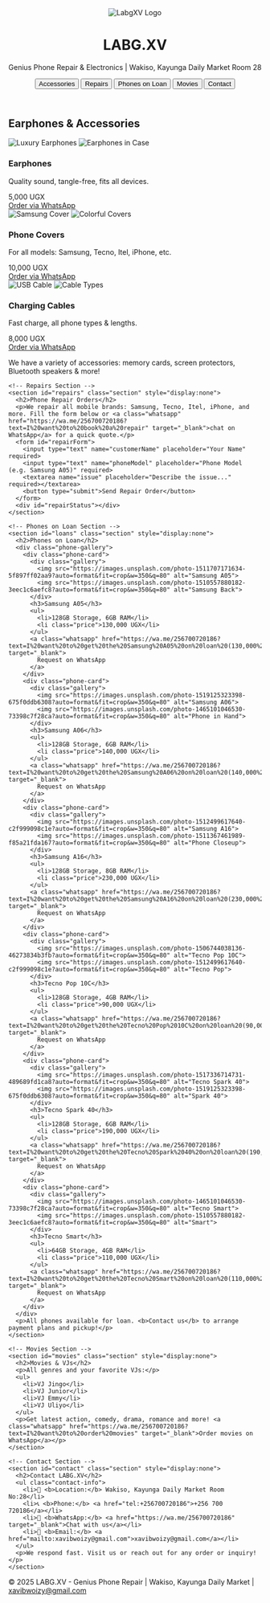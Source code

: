 <!DOCTYPE html>
<html lang="en">
<head>
  <meta charset="UTF-8">
  <title>LABG.XV | Genius Phone Repair</title>
  <meta name="viewport" content="width=device-width,initial-scale=1.0">
  <link rel="stylesheet" href="styles.css">
  <link rel="icon" href="logo.png" type="image/png">
</head>
<body>
  <header>
    <div class="logo-title">
      <img src="logo.png" alt="LabgXV Logo" class="logo">
      <h1>LABG.XV</h1>
    </div>
    <p class="subtitle">Genius Phone Repair & Electronics | Wakiso, Kayunga Daily Market Room 28</p>
    <nav>
      <button onclick="showSection('accessories')">Accessories</button>
      <button onclick="showSection('repairs')">Repairs</button>
      <button onclick="showSection('loans')">Phones on Loan</button>
      <button onclick="showSection('movies')">Movies</button>
      <button onclick="showSection('contact')">Contact</button>
    </nav>
  </header>
  <main>
    <!-- Accessories Section -->
    <section id="accessories" class="section">
      <h2>Earphones & Accessories</h2>
      <div class="product-gallery">
        <div class="product-card">
          <div class="gallery">
            <img src="https://images.unsplash.com/photo-1517336714731-489689fd1ca8?auto=format&fit=crop&w=350&q=80" alt="Luxury Earphones">
            <img src="https://images.unsplash.com/photo-1511367461989-f85a21fda167?auto=format&fit=crop&w=350&q=80" alt="Earphones in Case">
          </div>
          <h3>Earphones</h3>
          <p>Quality sound, tangle-free, fits all devices.</p>
          <div class="price">5,000 UGX</div>
          <a class="whatsapp" href="https://wa.me/256700720186?text=I%20want%20to%20order%20Earphones%20(5,000%20UGX)" target="_blank">
            Order via WhatsApp
          </a>
        </div>
        <div class="product-card">
          <div class="gallery">
            <img src="https://images.unsplash.com/photo-1506744038136-46273834b3fb?auto=format&fit=crop&w=350&q=80" alt="Samsung Cover">
            <img src="https://images.unsplash.com/photo-1512499617640-c2f999098c1e?auto=format&fit=crop&w=350&q=80" alt="Colorful Covers">
          </div>
          <h3>Phone Covers</h3>
          <p>For all models: Samsung, Tecno, Itel, iPhone, etc.</p>
          <div class="price">10,000 UGX</div>
          <a class="whatsapp" href="https://wa.me/256700720186?text=I%20want%20to%20order%20a%20phone%20cover%20(10,000%20UGX)" target="_blank">
            Order via WhatsApp
          </a>
        </div>
        <div class="product-card">
          <div class="gallery">
            <img src="https://images.unsplash.com/photo-1517336714731-489689fd1ca8?auto=format&fit=crop&w=350&q=80" alt="USB Cable">
            <img src="https://images.unsplash.com/photo-1465101046530-73398c7f28ca?auto=format&fit=crop&w=350&q=80" alt="Cable Types">
          </div>
          <h3>Charging Cables</h3>
          <p>Fast charge, all phone types & lengths.</p>
          <div class="price">8,000 UGX</div>
          <a class="whatsapp" href="https://wa.me/256700720186?text=I%20want%20to%20order%20a%20charging%20cable%20(8,000%20UGX)" target="_blank">
            Order via WhatsApp
          </a>
        </div>
      </div>
      <p class="more">We have a variety of accessories: memory cards, screen protectors, Bluetooth speakers & more!</p>
    </section>

    <!-- Repairs Section -->
    <section id="repairs" class="section" style="display:none">
      <h2>Phone Repair Orders</h2>
      <p>We repair all mobile brands: Samsung, Tecno, Itel, iPhone, and more. Fill the form below or <a class="whatsapp" href="https://wa.me/256700720186?text=I%20want%20to%20book%20a%20repair" target="_blank">chat on WhatsApp</a> for a quick quote.</p>
      <form id="repairForm">
        <input type="text" name="customerName" placeholder="Your Name" required>
        <input type="text" name="phoneModel" placeholder="Phone Model (e.g. Samsung A05)" required>
        <textarea name="issue" placeholder="Describe the issue..." required></textarea>
        <button type="submit">Send Repair Order</button>
      </form>
      <div id="repairStatus"></div>
    </section>

    <!-- Phones on Loan Section -->
    <section id="loans" class="section" style="display:none">
      <h2>Phones on Loan</h2>
      <div class="phone-gallery">
        <div class="phone-card">
          <div class="gallery">
            <img src="https://images.unsplash.com/photo-1511707171634-5f897ff02aa9?auto=format&fit=crop&w=350&q=80" alt="Samsung A05">
            <img src="https://images.unsplash.com/photo-1510557880182-3eec1c6aefc8?auto=format&fit=crop&w=350&q=80" alt="Samsung Back">
          </div>
          <h3>Samsung A05</h3>
          <ul>
            <li>128GB Storage, 6GB RAM</li>
            <li class="price">130,000 UGX</li>
          </ul>
          <a class="whatsapp" href="https://wa.me/256700720186?text=I%20want%20to%20get%20the%20Samsung%20A05%20on%20loan%20(130,000%20UGX)" target="_blank">
            Request on WhatsApp
          </a>
        </div>
        <div class="phone-card">
          <div class="gallery">
            <img src="https://images.unsplash.com/photo-1519125323398-675f0ddb6308?auto=format&fit=crop&w=350&q=80" alt="Samsung A06">
            <img src="https://images.unsplash.com/photo-1465101046530-73398c7f28ca?auto=format&fit=crop&w=350&q=80" alt="Phone in Hand">
          </div>
          <h3>Samsung A06</h3>
          <ul>
            <li>128GB Storage, 6GB RAM</li>
            <li class="price">140,000 UGX</li>
          </ul>
          <a class="whatsapp" href="https://wa.me/256700720186?text=I%20want%20to%20get%20the%20Samsung%20A06%20on%20loan%20(140,000%20UGX)" target="_blank">
            Request on WhatsApp
          </a>
        </div>
        <div class="phone-card">
          <div class="gallery">
            <img src="https://images.unsplash.com/photo-1512499617640-c2f999098c1e?auto=format&fit=crop&w=350&q=80" alt="Samsung A16">
            <img src="https://images.unsplash.com/photo-1511367461989-f85a21fda167?auto=format&fit=crop&w=350&q=80" alt="Phone Closeup">
          </div>
          <h3>Samsung A16</h3>
          <ul>
            <li>128GB Storage, 8GB RAM</li>
            <li class="price">230,000 UGX</li>
          </ul>
          <a class="whatsapp" href="https://wa.me/256700720186?text=I%20want%20to%20get%20the%20Samsung%20A16%20on%20loan%20(230,000%20UGX)" target="_blank">
            Request on WhatsApp
          </a>
        </div>
        <div class="phone-card">
          <div class="gallery">
            <img src="https://images.unsplash.com/photo-1506744038136-46273834b3fb?auto=format&fit=crop&w=350&q=80" alt="Tecno Pop 10C">
            <img src="https://images.unsplash.com/photo-1512499617640-c2f999098c1e?auto=format&fit=crop&w=350&q=80" alt="Tecno Pop">
          </div>
          <h3>Tecno Pop 10C</h3>
          <ul>
            <li>128GB Storage, 4GB RAM</li>
            <li class="price">90,000 UGX</li>
          </ul>
          <a class="whatsapp" href="https://wa.me/256700720186?text=I%20want%20to%20get%20the%20Tecno%20Pop%2010C%20on%20loan%20(90,000%20UGX)" target="_blank">
            Request on WhatsApp
          </a>
        </div>
        <div class="phone-card">
          <div class="gallery">
            <img src="https://images.unsplash.com/photo-1517336714731-489689fd1ca8?auto=format&fit=crop&w=350&q=80" alt="Tecno Spark 40">
            <img src="https://images.unsplash.com/photo-1519125323398-675f0ddb6308?auto=format&fit=crop&w=350&q=80" alt="Spark 40">
          </div>
          <h3>Tecno Spark 40</h3>
          <ul>
            <li>128GB Storage, 6GB RAM</li>
            <li class="price">190,000 UGX</li>
          </ul>
          <a class="whatsapp" href="https://wa.me/256700720186?text=I%20want%20to%20get%20the%20Tecno%20Spark%2040%20on%20loan%20(190,000%20UGX)" target="_blank">
            Request on WhatsApp
          </a>
        </div>
        <div class="phone-card">
          <div class="gallery">
            <img src="https://images.unsplash.com/photo-1465101046530-73398c7f28ca?auto=format&fit=crop&w=350&q=80" alt="Tecno Smart">
            <img src="https://images.unsplash.com/photo-1510557880182-3eec1c6aefc8?auto=format&fit=crop&w=350&q=80" alt="Smart">
          </div>
          <h3>Tecno Smart</h3>
          <ul>
            <li>64GB Storage, 4GB RAM</li>
            <li class="price">110,000 UGX</li>
          </ul>
          <a class="whatsapp" href="https://wa.me/256700720186?text=I%20want%20to%20get%20the%20Tecno%20Smart%20on%20loan%20(110,000%20UGX)" target="_blank">
            Request on WhatsApp
          </a>
        </div>
      </div>
      <p>All phones available for loan. <b>Contact us</b> to arrange payment plans and pickup!</p>
    </section>

    <!-- Movies Section -->
    <section id="movies" class="section" style="display:none">
      <h2>Movies & VJs</h2>
      <p>All genres and your favorite VJs:</p>
      <ul>
        <li>VJ Jingo</li>
        <li>VJ Junior</li>
        <li>VJ Emmy</li>
        <li>VJ Uliyo</li>
      </ul>
      <p>Get latest action, comedy, drama, romance and more! <a class="whatsapp" href="https://wa.me/256700720186?text=I%20want%20to%20order%20movies" target="_blank">Order movies on WhatsApp</a></p>
    </section>

    <!-- Contact Section -->
    <section id="contact" class="section" style="display:none">
      <h2>Contact LABG.XV</h2>
      <ul class="contact-info">
        <li>📍 <b>Location:</b> Wakiso, Kayunga Daily Market Room No:28</li>
        <li>📞 <b>Phone:</b> <a href="tel:+256700720186">+256 700 720186</a></li>
        <li>💬 <b>WhatsApp:</b> <a href="https://wa.me/256700720186" target="_blank">Chat with us</a></li>
        <li>📧 <b>Email:</b> <a href="mailto:xavibwoizy@gmail.com">xavibwoizy@gmail.com</a></li>
      </ul>
      <p>We respond fast. Visit us or reach out for any order or inquiry!</p>
    </section>
  </main>
  <footer>
    <p>&copy; 2025 LABG.XV - Genius Phone Repair | Wakiso, Kayunga Daily Market | <a href="mailto:xavibwoizy@gmail.com">xavibwoizy@gmail.com</a></p>
  </footer>
  <script src="script.js"></script>
</body>
</html>
